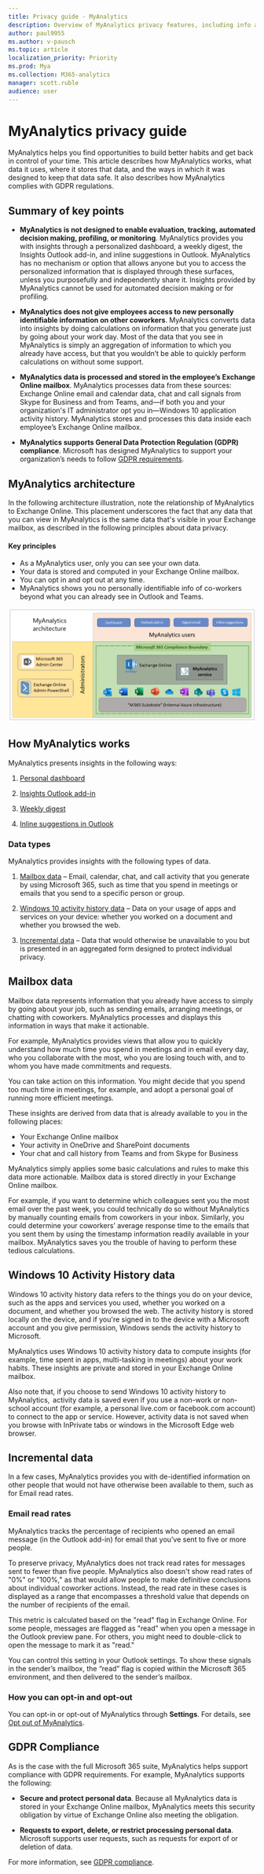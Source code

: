 ```yaml
---
title: Privacy guide - MyAnalytics
description: Overview of MyAnalytics privacy features, including info about data de-identification and privacy, minimum group size for reporting, admin choices and default settings, and users in sensitive roles
author: paul9955
ms.author: v-pausch
ms.topic: article
localization_priority: Priority
ms.prod: Mya
ms.collection: M365-analytics
manager: scott.ruble
audience: user
---
```


# MyAnalytics privacy guide

MyAnalytics helps you find opportunities to build better habits and get back in control of your time. This article describes how MyAnalytics works, what data it uses, where it stores that data, and the ways in which it was designed to keep that data safe. It also describes how MyAnalytics complies with GDPR regulations.

## Summary of key points

<ul><li> 

**MyAnalytics is not designed to enable evaluation, tracking, automated decision making, profiling, or monitoring**.
MyAnalytics provides you with insights through a personalized dashboard, a weekly digest, the Insights Outlook add-in, and inline suggestions in Outlook. MyAnalytics has no mechanism or option that allows anyone but you to access the personalized information that is displayed through these surfaces, unless you purposefully and independently share it. Insights provided by MyAnalytics cannot be used for automated decision making or for profiling. </li>

<li>

**MyAnalytics does not give employees access to new personally identifiable information on other coworkers**.
MyAnalytics converts data into insights by doing calculations on information that you generate just by going about your work day. Most of the data that you see in MyAnalytics is simply an aggregation of information to which you already have access, but that you wouldn’t be able to quickly perform calculations on without some support.</li>

<li>

**MyAnalytics data is processed and stored in the employee’s Exchange Online mailbox**.
MyAnalytics processes data from these sources: Exchange Online email and calendar data, chat and call signals from Skype for Business and from Teams, and—if both you and your organization's IT administrator opt you in—Windows 10 application activity history. MyAnalytics stores and processes this data inside each employee’s Exchange Online mailbox.</li>

<li>

**MyAnalytics supports General Data Protection Regulation (GDPR) compliance**.
Microsoft has designed MyAnalytics to support your organization’s needs to follow [GDPR requirements](https://www.microsoft.com/trustCenter/privacy/gdpr).</li>

</ul>

## MyAnalytics architecture

In the following architecture illustration, note the relationship of MyAnalytics to Exchange Online. This placement underscores the fact that any data that you can view in MyAnalytics is the same data that's visible in your Exchange mailbox, as described in the following principles about data privacy.

#### Key principles

* As a MyAnalytics user, only you can see your own data.
* Your data is stored and computed in your Exchange Online mailbox. 
* You can opt in and opt out at any time.
* MyAnalytics shows you no personally identifiable info of co-workers beyond what you can already see in Outlook and Teams.

![Outlook inbox](../../images/mya/overview/mya-arch-2.png)

## How MyAnalytics works

MyAnalytics presents insights in the following ways:

1. [Personal dashboard](../use/dashboard-2.md)

2. [Insights Outlook add-in](../use/add-in.md)

3. [Weekly digest](../use/email-digest-2.md)

4. [Inline suggestions in Outlook](../use/mya-notifications.md)
 
### Data types

MyAnalytics provides insights with the following types of data.

1. [Mailbox data](#mailbox-data) &ndash; Email, calendar, chat, and call activity that you generate by using Microsoft 365, such as time that you spend in meetings or emails that you send to a specific person or group.

2. [Windows 10 activity history data](#windows-10-activity-history-data) &ndash; Data on your usage of apps and services on your device: whether you worked on a document and whether you browsed the web.

3. [Incremental data](#incremental-data) &ndash; Data that would otherwise be unavailable to you but is presented in an aggregated form designed to protect individual privacy.

## Mailbox data

Mailbox data represents information that you already have access to simply by going about your job, such as sending emails, arranging meetings, or chatting with coworkers. MyAnalytics processes and displays this information in ways that make it actionable.

For example, MyAnalytics provides views that allow you to quickly understand how much time you spend in meetings and in email every day, who you collaborate with the most, who you are losing touch with, and to whom you have made commitments and requests.

You can take action on this information. You might decide that you spend too much time in meetings, for example, and adopt a personal goal of running more efficient meetings.

These insights are derived from data that is already available to you in the following places:

* Your Exchange Online mailbox
* Your activity in OneDrive and SharePoint documents
* Your chat and call history from Teams and from Skype for Business

MyAnalytics simply applies some basic calculations and rules to make this data more actionable. Mailbox data is stored directly in your Exchange Online mailbox.

For example, if you want to determine which colleagues sent you the most email over the past week, you could technically do so without MyAnalytics by manually counting emails from coworkers in your inbox. Similarly, you could determine your coworkers’ average response time to the emails that you sent them by using the timestamp information readily available in your mailbox. MyAnalytics saves you the trouble of having to perform these tedious calculations.

## Windows 10 Activity History data

Windows 10 activity history data refers to the things you do on your device, such as the apps and services you used, whether you worked on a document, and whether you browsed the web. The activity history is stored locally on the device, and if you're signed in to the device with a Microsoft account and you give permission, Windows sends the activity history to Microsoft.

MyAnalytics uses Windows 10 activity history data to compute insights (for example, time spent in apps, multi-tasking in meetings) about your work habits. These insights are private and stored in your Exchange Online mailbox.

Also note that, if you choose to send Windows 10 activity history to MyAnalytics,  activity data is saved even if you use a non-work or non-school account (for example, a personal live.com or facebook.com account) to connect to the app or service. However, activity data is not saved when you browse with InPrivate tabs or windows in the Microsoft Edge web browser.

## Incremental data

In a few cases, MyAnalytics provides you with de-identified information on other people that would not have otherwise been available to them, such as for Email read rates.

### Email read rates

MyAnalytics tracks the percentage of recipients who opened an email message (in the Outlook add-in) for email that you’ve sent to five or more people.

To preserve privacy, MyAnalytics does not track read rates for messages sent to fewer than five people. MyAnalytics also doesn't show read rates of "0%" or "100%," as that would allow people to make definitive conclusions about individual coworker actions. Instead, the read rate in these cases is displayed as a range that encompasses a threshold value that depends on the number of recipients of the email.

This metric is calculated based on the "read" flag in Exchange Online. For some people, messages are flagged as "read" when you open a message in the Outlook preview pane. For others, you might need to double-click to open the message to mark it as "read."

You can control this setting in your Outlook settings. To show these signals in the sender’s mailbox, the “read” flag is copied within the Microsoft 365 environment, and then delivered to the sender’s mailbox.

### How you can opt-in and opt-out

You can opt-in or opt-out of MyAnalytics through **Settings**. For details, see [Opt out of MyAnalytics](../use/opt-out-of-mya.md).

## GDPR Compliance

As is the case with the full Microsoft 365 suite, MyAnalytics helps support compliance with GDPR requirements. For example, MyAnalytics supports the following:

* **Secure and protect personal data**. Because all MyAnalytics data is stored in your Exchange Online mailbox, MyAnalytics meets this security obligation by virtue of Exchange Online also meeting the obligation.

* **Requests to export, delete, or restrict processing personal data**. Microsoft supports user requests, such as requests for export of or deletion of data.

For more information, see [GDPR compliance](https://www.microsoft.com/trustCenter/privacy/gdpr).
